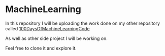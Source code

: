 # MachineLearning

In this repository I will be uploading the work done on my other repository called [100DaysOfMachineLearningCode](https://github.com/AndreRdz7/100DaysOfMachineLearningCode/blob/master/README.md)

As well as other side project I will be working on.

Feel free to clone it and explore it.
